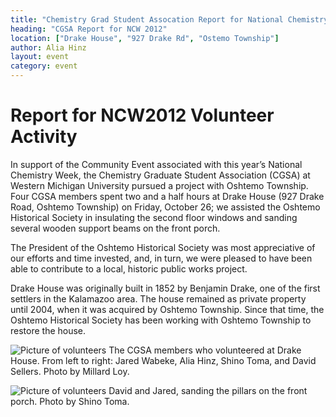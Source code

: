 ```yaml
---
title: "Chemistry Grad Student Assocation Report for National Chemistry Week 2012"
heading: "CGSA Report for NCW 2012"
location: ["Drake House", "927 Drake Rd", "Ostemo Township"]
author: Alia Hinz
layout: event
category: event
---
```


Report for NCW2012 Volunteer Activity
===

In support of the Community Event associated with this year’s National
Chemistry Week, the Chemistry Graduate Student Association (CGSA) at
Western Michigan University pursued a project with Oshtemo
Township. Four CGSA members spent two and a half hours at Drake House
(927 Drake Road, Oshtemo Township) on Friday, October 26; we assisted
the Oshtemo Historical Society in insulating the second floor windows
and sanding several wooden support beams on the front porch.

The President of the Oshtemo Historical Society was most appreciative
of our efforts and time invested, and, in turn, we were pleased to
have been able to contribute to a local, historic public works
project.

Drake House was originally built in 1852 by Benjamin Drake, one of the
first settlers in the Kalamazoo area. The house remained as private
property until 2004, when it was acquired by Oshtemo Township. Since
that time, the Oshtemo Historical Society has been working with
Oshtemo Township to restore the house.
<div class="row">
  <div class="col-{{ site.device }}-6">
    <p>
      <img src="{{ site.baseurl }}/images/2012-10-26-ncw-cgsa-1.jpg"
	   class="img-responsive"
	   alt="Picture of volunteers"
	   title="CGSA member volunteering at Drake House"
	   />
      The CGSA members who volunteered at Drake House. From left to
      right: Jared Wabeke, Alia Hinz, Shino Toma, and David
      Sellers. Photo by Millard Loy.
    </p>
  </div>
  <div class="col-{{ site.device }}-6">
    <p>
      <img src="{{ site.baseurl }}/images/2012-10-26-ncw-cgsa-2.jpg"
	   class="img-responsive"
	   alt="Picture of volunteers"
	   title="CGSA members sanding the porch"
	   />
      David and Jared, sanding the pillars on the front porch. Photo
      by Shino Toma.
    </p>
  </div>
</div>
